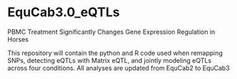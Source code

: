 # EquCab3.0_eQTLs
PBMC Treatment Significantly Changes Gene Expression Regulation in Horses

This repository will contain the python and R code used when remapping SNPs, detecting eQTLs with Matrix eQTL, and jointly modeling eQTLs across four conditions. All analyses are updated from EquCab2 to EquCab3
